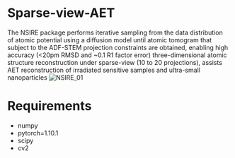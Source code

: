 # Sparse-view-AET
The NSIRE package performs iterative sampling from the data distribution of atomic potential using a diffusion model until atomic tomogram that subject to the ADF-STEM projection constraints are obtained, enabling high accuracy (<20pm RMSD and ~0.1 R1 factor error) three-dimensional atomic structure reconstruction under sparse-view (10 to 20 projections), assists AET reconstruction of irradiated sensitive samples and ultra-small nanoparticles
![NSIRE_01](https://github.com/user-attachments/assets/63e948f2-dbb8-4085-942d-16e6a6192aa6)

# Requirements
- numpy
- pytorch=1.10.1
- scipy
- cv2
